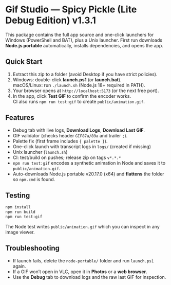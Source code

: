# Gif Studio — Spicy Pickle (Lite Debug Edition) v1.3.1

This package contains the full app source and one-click launchers for Windows (PowerShell and BAT), plus a Unix launcher.
First run downloads **Node.js portable** automatically, installs dependencies, and opens the app.

## Quick Start
1) Extract this zip to a folder (avoid Desktop if you have strict policies).
2) Windows: double-click **launch.ps1** (or **launch.bat**).  
   macOS/Linux: run `./launch.sh` (Node.js 18+ required in PATH).
3) Your browser opens at `http://localhost:5173` (or the next free port).
4) In the app, click **Test GIF** to confirm the encoder works.  
   CI also runs `npm run test:gif` to create `public/animation.gif`.

## Features
- Debug tab with live logs, **Download Logs**, **Download Last GIF**.
- GIF validator (checks header `GIF87a/89a` and trailer `;`).
- Palette fix (first frame includes `{ palette }`).
- One-click launch with transcript logs in `logs/` (created if missing)
- Unix launcher (`launch.sh`)
- CI: test/build on pushes; release zip on tags `v*.*.*`
- `npm run test:gif` encodes a synthetic animation in Node and saves it to `public/animation.gif`.
- Auto-downloads Node.js portable v20.17.0 (x64) and **flattens** the folder so `npm.cmd` is found.

## Testing

```bash
npm install
npm run build
npm run test:gif
```

The Node test writes `public/animation.gif` which you can inspect in any image viewer.

## Troubleshooting
- If launch fails, delete the `node-portable/` folder and run `launch.ps1` again.
- If a GIF won’t open in VLC, open it in **Photos** or a **web browser**.
- Use the **Debug** tab to download logs and the raw last GIF for inspection.
